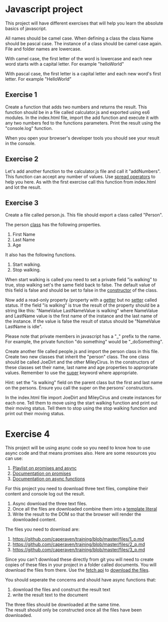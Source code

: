 # Javascript project
This project will have different exercises that will help you learn the absolute basics of javascript.

All names should be camel case.
When defining a class the class Name should be pascal case.
The instance of a class should be camel case again.
File and folder names are lowercase.

With camel case, the first letter of the word is lowercase and each new word starts with a capital letter. For example "helloWorld"

With pascal case, the first letter is a capital letter and each new word's first letter. For example "HelloWorld"

## Exercise 1
Create a function that adds two numbers and returns the result.
This function should be in a file called calculator.js and exported using es6 modules. In the index.html file, import the add function and execute it with any two numbers fed to the functions parameters. Print the result using the "console.log" function.

When you open your browser's developer tools you should see your result in the console.

## Exercise 2
Let's add another function to the calculator.js file and call it "addNumbers". This function can accept any number of values.
Use [spread operators](https://developer.mozilla.org/en-US/docs/Web/JavaScript/Reference/Operators/Spread_syntax) to help you here. As with the first exercise call this function from index.html and lot the result.

## Exercise 3
Create a file called person.js. This file should export a class called "Person". 

The person [class](https://developer.mozilla.org/en-US/docs/Web/JavaScript/Reference/Classes) has the following properties.
1. First Name
1. Last Name
1. Age

It also has the following functions. 

1. Start walking. 
1. Stop walking. 

When start walking is called you need to set a private field "is walking" to true, stop walking set's the same field back to false. The default value of this field is false and should be set to false in the [constructor](https://developer.mozilla.org/en-US/docs/Web/JavaScript/Reference/Classes/constructor) of the class.

Now add a read-only property (property with a [getter](https://developer.mozilla.org/en-US/docs/Web/JavaScript/Reference/Functions/get) but no [setter](https://developer.mozilla.org/en-US/docs/Web/JavaScript/Reference/Functions/set) called status. If the field "is walking" is true the result of the property should be a string like this: "NameValue LastNameValue is walking" where NameValue and LastName value is the first name of the instance and the last name of the instance. If the value is false the result of status should be "NameValue LastName is idle".

Please note that private members in javascript has a "_" prefix to the name. For example, the private function "do something" would be "_doSomething".

Create another file called people.js and import the person class in this file. Create two new classes that inherit the "person" class. The one class should be called JoeDirt and the other MileyCirus. In the constructors of these classes set their name, last name and age properties to appropriate values. Remember to use the [super](https://developer.mozilla.org/en-US/docs/Web/JavaScript/Reference/Operators/super) keyword where appropriate.

Hint: set the "is walking"  field on the parent class but the first and last name on the persons. Ensure you call the super on the persons' constructors.

In the index.html file import JoeDirt and MileyCirus and create instances for each one. Tell them to move using the start walking function and print out their moving status. Tell them to stop using the stop walking function and print out their moving status.

# Exercise 4

This project will be using async code so you need to know how to use async code and that means promises also.
Here are some resources you can use:
1. [Playlist on promises and async](https://www.youtube.com/playlist?list=PLyuRouwmQCjngZXVn48vYmPK_1yAF-fLw)
1. [Documentation on promises](https://developer.mozilla.org/en-US/docs/Web/JavaScript/Reference/Global_Objects/Promise)
1. [Documentation on async functions](https://developer.mozilla.org/en-US/docs/Web/JavaScript/Reference/Statements/async_function)

For this project you need to download three text files, compbine their content and console log out the result.

1. Async download the three text files.
1. Once all the files are downloaded combine them into a [template literal](https://developer.mozilla.org/en-US/docs/Web/JavaScript/Reference/Template_literals)
1. Write the result to the DOM so that the browser will render the downloaded content.

The files you need to download are:

1. https://github.com/caperaven/training/blob/master/files/1_p.md
1. https://github.com/caperaven/training/blob/master/files/2_p.md
1. https://github.com/caperaven/training/blob/master/files/3_p.md

Since you can't download these directly from git you will need to create copies of these files in your project in a folder called documents. You will download the files from there. Use the [fetch api](https://developer.mozilla.org/en-US/docs/Web/API/Fetch_API) to [download the files](https://www.youtube.com/watch?v=Oive66jrwBs).

You should seperate the concerns and should have async functions that:

1. download the files and construct the result text
2. write the result text to the document

The three files should be downloaded at the same time.  
The result should only be constructed once all the files have been downloaded.


